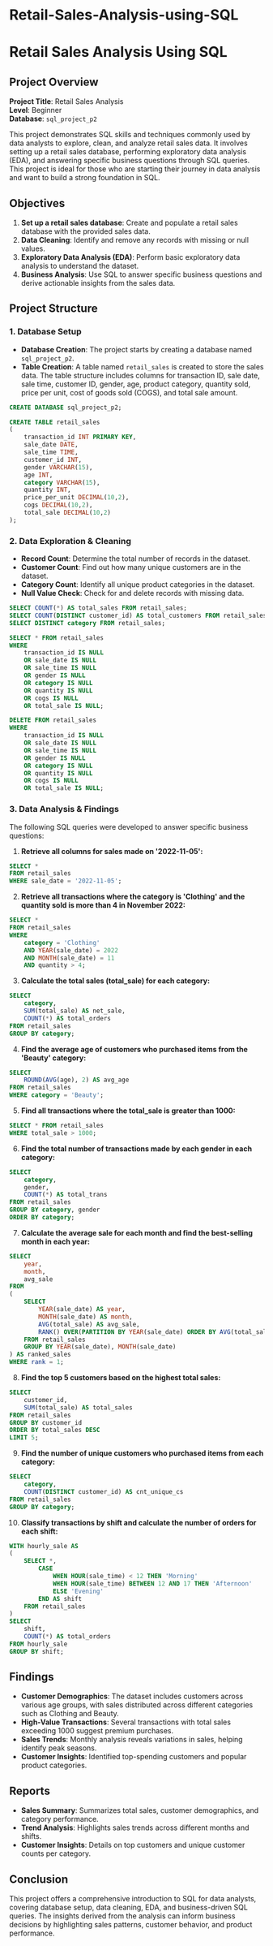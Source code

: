 # Retail-Sales-Analysis-using-SQL

# Retail Sales Analysis Using SQL

## Project Overview

**Project Title**: Retail Sales Analysis  
**Level**: Beginner  
**Database**: `sql_project_p2`

This project demonstrates SQL skills and techniques commonly used by data analysts to explore, clean, and analyze retail sales data. It involves setting up a retail sales database, performing exploratory data analysis (EDA), and answering specific business questions through SQL queries. This project is ideal for those who are starting their journey in data analysis and want to build a strong foundation in SQL.

## Objectives

1. **Set up a retail sales database**: Create and populate a retail sales database with the provided sales data.
2. **Data Cleaning**: Identify and remove any records with missing or null values.
3. **Exploratory Data Analysis (EDA)**: Perform basic exploratory data analysis to understand the dataset.
4. **Business Analysis**: Use SQL to answer specific business questions and derive actionable insights from the sales data.

## Project Structure

### 1. Database Setup

- **Database Creation**: The project starts by creating a database named `sql_project_p2`.
- **Table Creation**: A table named `retail_sales` is created to store the sales data. The table structure includes columns for transaction ID, sale date, sale time, customer ID, gender, age, product category, quantity sold, price per unit, cost of goods sold (COGS), and total sale amount.

```sql
CREATE DATABASE sql_project_p2;

CREATE TABLE retail_sales
(
    transaction_id INT PRIMARY KEY,
    sale_date DATE,
    sale_time TIME,
    customer_id INT,
    gender VARCHAR(15),
    age INT,
    category VARCHAR(15),
    quantity INT,
    price_per_unit DECIMAL(10,2),
    cogs DECIMAL(10,2),
    total_sale DECIMAL(10,2)
);
```

### 2. Data Exploration & Cleaning

- **Record Count**: Determine the total number of records in the dataset.
- **Customer Count**: Find out how many unique customers are in the dataset.
- **Category Count**: Identify all unique product categories in the dataset.
- **Null Value Check**: Check for and delete records with missing data.

```sql
SELECT COUNT(*) AS total_sales FROM retail_sales;
SELECT COUNT(DISTINCT customer_id) AS total_customers FROM retail_sales;
SELECT DISTINCT category FROM retail_sales;

SELECT * FROM retail_sales
WHERE
    transaction_id IS NULL
    OR sale_date IS NULL
    OR sale_time IS NULL
    OR gender IS NULL
    OR category IS NULL
    OR quantity IS NULL
    OR cogs IS NULL
    OR total_sale IS NULL;

DELETE FROM retail_sales
WHERE
    transaction_id IS NULL
    OR sale_date IS NULL
    OR sale_time IS NULL
    OR gender IS NULL
    OR category IS NULL
    OR quantity IS NULL
    OR cogs IS NULL
    OR total_sale IS NULL;
```

### 3. Data Analysis & Findings

The following SQL queries were developed to answer specific business questions:

1. **Retrieve all columns for sales made on '2022-11-05':**
```sql
SELECT *
FROM retail_sales
WHERE sale_date = '2022-11-05';
```

2. **Retrieve all transactions where the category is 'Clothing' and the quantity sold is more than 4 in November 2022:**
```sql
SELECT *
FROM retail_sales
WHERE
    category = 'Clothing'
    AND YEAR(sale_date) = 2022
    AND MONTH(sale_date) = 11
    AND quantity > 4;
```

3. **Calculate the total sales (total_sale) for each category:**
```sql
SELECT
    category,
    SUM(total_sale) AS net_sale,
    COUNT(*) AS total_orders
FROM retail_sales
GROUP BY category;
```

4. **Find the average age of customers who purchased items from the 'Beauty' category:**
```sql
SELECT
    ROUND(AVG(age), 2) AS avg_age
FROM retail_sales
WHERE category = 'Beauty';
```

5. **Find all transactions where the total_sale is greater than 1000:**
```sql
SELECT * FROM retail_sales
WHERE total_sale > 1000;
```

6. **Find the total number of transactions made by each gender in each category:**
```sql
SELECT
    category,
    gender,
    COUNT(*) AS total_trans
FROM retail_sales
GROUP BY category, gender
ORDER BY category;
```

7. **Calculate the average sale for each month and find the best-selling month in each year:**
```sql
SELECT
    year,
    month,
    avg_sale
FROM
(
    SELECT
        YEAR(sale_date) AS year,
        MONTH(sale_date) AS month,
        AVG(total_sale) AS avg_sale,
        RANK() OVER(PARTITION BY YEAR(sale_date) ORDER BY AVG(total_sale) DESC) AS rank
    FROM retail_sales
    GROUP BY YEAR(sale_date), MONTH(sale_date)
) AS ranked_sales
WHERE rank = 1;
```

8. **Find the top 5 customers based on the highest total sales:**
```sql
SELECT
    customer_id,
    SUM(total_sale) AS total_sales
FROM retail_sales
GROUP BY customer_id
ORDER BY total_sales DESC
LIMIT 5;
```

9. **Find the number of unique customers who purchased items from each category:**
```sql
SELECT
    category,    
    COUNT(DISTINCT customer_id) AS cnt_unique_cs
FROM retail_sales
GROUP BY category;
```

10. **Classify transactions by shift and calculate the number of orders for each shift:**
```sql
WITH hourly_sale AS
(
    SELECT *,
        CASE
            WHEN HOUR(sale_time) < 12 THEN 'Morning'
            WHEN HOUR(sale_time) BETWEEN 12 AND 17 THEN 'Afternoon'
            ELSE 'Evening'
        END AS shift
    FROM retail_sales
)
SELECT
    shift,
    COUNT(*) AS total_orders    
FROM hourly_sale
GROUP BY shift;
```

## Findings

- **Customer Demographics**: The dataset includes customers across various age groups, with sales distributed across different categories such as Clothing and Beauty.
- **High-Value Transactions**: Several transactions with total sales exceeding 1000 suggest premium purchases.
- **Sales Trends**: Monthly analysis reveals variations in sales, helping identify peak seasons.
- **Customer Insights**: Identified top-spending customers and popular product categories.

## Reports

- **Sales Summary**: Summarizes total sales, customer demographics, and category performance.
- **Trend Analysis**: Highlights sales trends across different months and shifts.
- **Customer Insights**: Details on top customers and unique customer counts per category.

## Conclusion

This project offers a comprehensive introduction to SQL for data analysts, covering database setup, data cleaning, EDA, and business-driven SQL queries. The insights derived from the analysis can inform business decisions by highlighting sales patterns, customer behavior, and product performance.


